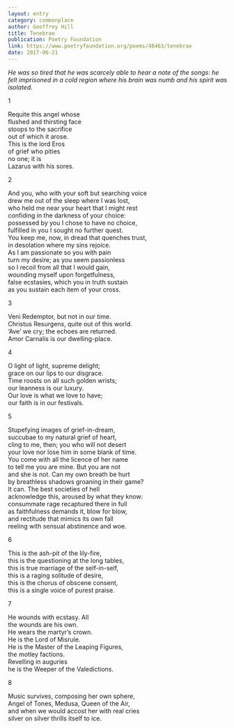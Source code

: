 ```yaml
---
layout: entry
category: commonplace
author: Geoffrey Hill
title: Tenebrae
publication: Poetry Foundation
link: https://www.poetryfoundation.org/poems/48463/tenebrae
date: 2017-06-21
---
```



*He was so tired that he was scarcely able to hear a note of the songs: he felt imprisoned in a cold region where his brain was numb and his spirit was isolated.*


1 

Requite this angel whose 
<br>flushed and thirsting face  
<br>stoops to the sacrifice 
<br>out of which it arose. 
<br>This is the lord Eros 
<br>of grief who pities 
<br>no one; it is 
<br>Lazarus with his sores. 


2 

And you, who with your soft but searching voice 
<br>drew me out of the sleep where I was lost, 
<br>who held me near your heart that I might rest 
<br>confiding in the darkness of your choice: 
<br>possessed by you I chose to have no choice, 
<br>fulfilled in you I sought no further quest. 
<br>You keep me, now, in dread that quenches trust, 
<br>in desolation where my sins rejoice. 
<br>As I am passionate so you with pain 
<br>turn my desire; as you seem passionless 
<br>so I recoil from all that I would gain, 
<br>wounding myself upon forgetfulness, 
<br>false ecstasies, which you in truth sustain 
<br>as you sustain each item of your cross. 


3 

Veni Redemptor, but not in our time. 
<br>Christus Resurgens, quite out of this world. 
<br>‘Ave’ we cry; the echoes are returned. 
<br>Amor Carnalis is our dwelling-place. 


4 

O light of light, supreme delight; 
<br>grace on our lips to our disgrace. 
<br>Time roosts on all such golden wrists; 
<br>our leanness is our luxury. 
<br>Our love is what we love to have; 
<br>our faith is in our festivals. 


5 

Stupefying images of grief-in-dream, 
<br>succubae to my natural grief of heart, 
<br>cling to me, then; you who will not desert 
<br>your love nor lose him in some blank of time. 
<br>You come with all the licence of her name 
<br>to tell me you are mine. But you are not 
<br>and she is not. Can my own breath be hurt 
<br>by breathless shadows groaning in their game? 
<br>It can. The best societies of hell 
<br>acknowledge this, aroused by what they know: 
<br>consummate rage recaptured there in full 
<br>as faithfulness demands it, blow for blow, 
<br>and rectitude that mimics its own fall 
<br>reeling with sensual abstinence and woe. 

 
6 

This is the ash-pit of the lily-fire, 
<br>this is the questioning at the long tables, 
<br>this is true marriage of the self-in-self, 
<br>this is a raging solitude of desire, 
<br>this is the chorus of obscene consent, 
<br>this is a single voice of purest praise. 

 
7 

He wounds with ecstasy. All 
<br>the wounds are his own. 
<br>He wears the martyr’s crown. 
<br>He is the Lord of Misrule. 
<br>He is the Master of the Leaping Figures, 
<br>the motley factions. 
<br>Revelling in auguries 
<br>he is the Weeper of the Valedictions. 

 
8 

Music survives, composing her own sphere, 
<br>Angel of Tones, Medusa, Queen of the Air, 
<br>and when we would accost her with real cries 
<br>silver on silver thrills itself to ice.  
